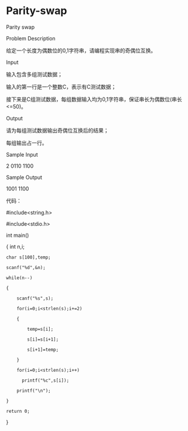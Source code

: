 # Parity-swap

Parity swap

Problem Description

给定一个长度为偶数位的0,1字符串，请编程实现串的奇偶位互换。

Input

输入包含多组测试数据；

输入的第一行是一个整数C，表示有C测试数据；

接下来是C组测试数据，每组数据输入均为0,1字符串，保证串长为偶数位(串长<=50)。

Output

请为每组测试数据输出奇偶位互换后的结果；

每组输出占一行。

Sample Input

2 0110 1100

Sample Output

1001 1100

代码：

#include<string.h>

#include<stdio.h>

int main()

{
    int n,i;
    
    char s[100],temp;
    
	scanf("%d",&n);
  
    while(n--)
    
    {
    
        scanf("%s",s);
        
        for(i=0;i<strlen(s);i+=2)
        
        {
        
            temp=s[i];
            
            s[i]=s[i+1];
            
            s[i+1]=temp;
            
        }
        
        for(i=0;i<strlen(s);i++)
        
          printf("%c",s[i]);
          
        printf("\n");
        
    }
    
    return 0;
    
}
